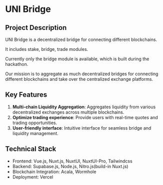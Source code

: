 # UNI Bridge

## Project Description

UNI Bridge is a decentralized bridge for connecting different blockchains.

It includes stake, bridge, trade modules.

Currently only the bridge module is available, which is built during the hackathon.

Our mission is to aggregate as much decentralized bridges for connecting different blockchains and take over the centralized exchange platforms.

## Key Features

1. **Multi-chain Liquidity Aggregation**:  Aggregates liquidity from various decentralized exchanges across multiple blockchains.
2. **Optimize trading experience**: Provide users with real-time quotes and trading opportunities.
3. **User-friendly interface**: Intuitive interface for seamless bridge and liquidity management.

## Technical Stack

* Frontend: Vue.js, Nuxt.js, NuxtUI, NuxtUI-Pro, Tailwindcss
* Backend: Supabase.js, Node.js, Nitro.js(build-in Nuxt.js)
* Blockchain Integration: Acala, Wormhole
* Deployment: Vercel
